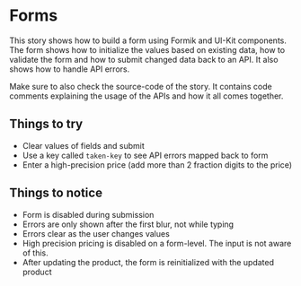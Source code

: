 # Forms

This story shows how to build a form using Formik and UI-Kit components. The form shows how to initialize the values based on existing data, how to validate the form and how to submit changed data back to an API. It also shows how to handle API errors.

Make sure to also check the source-code of the story. It contains code comments explaining the usage of the APIs and how it all comes together.

## Things to try

- Clear values of fields and submit
- Use a key called `taken-key` to see API errors mapped back to form
- Enter a high-precision price (add more than 2 fraction digits to the price)

## Things to notice

- Form is disabled during submission
- Errors are only shown after the first blur, not while typing
- Errors clear as the user changes values
- High precision pricing is disabled on a form-level. The input is not aware of this.
- After updating the product, the form is reinitialized with the updated product
